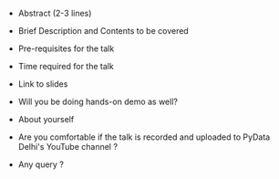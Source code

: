 - Abstract (2-3 lines)

- Brief Description and Contents to be covered

- Pre-requisites for the talk

- Time required for the talk

- Link to slides

- Will you be doing hands-on demo as well?

- About yourself

- Are you comfortable if the talk is recorded and uploaded to PyData Delhi's YouTube channel ?

- Any query ?
